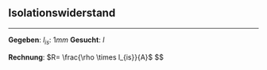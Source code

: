 ## Isolationswiderstand
___
**Gegeben**:
$l_{is}$: $1mm$
**Gesucht**: $l$

**Rechnung**:
$R= \frac{\rho \times l_{is}}{A}$ $$